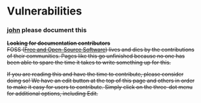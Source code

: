 # Vulnerabilities

### [john](https://app.gitbook.com/u/LqxnmoEUSlN5hrfNXx2f5zhRCIf2 "mention") please document this

~~**Looking for documentation contributors**~~\
~~FOSS (~~[~~Free and Open-Source Software~~](https://en.wikipedia.org/wiki/Free_and_open-source_software)~~) lives and dies by the contributions of their communities. Pages like this go unfinished because no one has been able to spare the time it takes to write something up for this.~~&#x20;

~~If you are reading this and have the time to contribute, please consider doing so! We have an edit button at the top of this page and others in order to make it easy for users to contribute. Simply click on the three-dot menu for additional options, including Edit.~~


